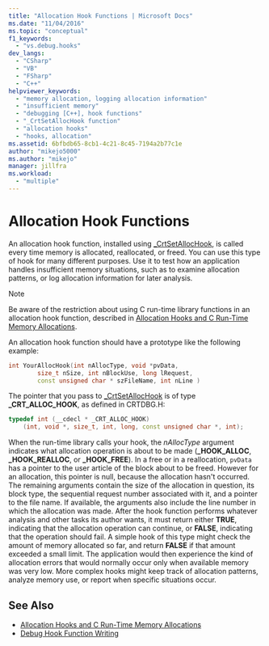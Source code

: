```yaml
---
title: "Allocation Hook Functions | Microsoft Docs"
ms.date: "11/04/2016"
ms.topic: "conceptual"
f1_keywords:
  - "vs.debug.hooks"
dev_langs:
  - "CSharp"
  - "VB"
  - "FSharp"
  - "C++"
helpviewer_keywords:
  - "memory allocation, logging allocation information"
  - "insufficient memory"
  - "debugging [C++], hook functions"
  - "_CrtSetAllocHook function"
  - "allocation hooks"
  - "hooks, allocation"
ms.assetid: 6bfbdb65-8cb1-4c21-8c45-7194a2b77c1e
author: "mikejo5000"
ms.author: "mikejo"
manager: jillfra
ms.workload:
  - "multiple"
---
```

# Allocation Hook Functions
An allocation hook function, installed using [_CrtSetAllocHook](/cpp/c-runtime-library/reference/crtsetallochook), is called every time memory is allocated, reallocated, or freed. You can use this type of hook for many different purposes. Use it to test how an application handles insufficient memory situations, such as to examine allocation patterns, or log allocation information for later analysis.

> [!NOTE]
> Be aware of the restriction about using C run-time library functions in an allocation hook function, described in [Allocation Hooks and C Run-Time Memory Allocations](../debugger/allocation-hooks-and-c-run-time-memory-allocations.md).

 An allocation hook function should have a prototype like the following example:

```cpp
int YourAllocHook(int nAllocType, void *pvData,
        size_t nSize, int nBlockUse, long lRequest,
        const unsigned char * szFileName, int nLine )
```

 The pointer that you pass to [_CrtSetAllocHook](/cpp/c-runtime-library/reference/crtsetallochook) is of type **_CRT_ALLOC_HOOK**, as defined in CRTDBG.H:

```cpp
typedef int (__cdecl * _CRT_ALLOC_HOOK)
    (int, void *, size_t, int, long, const unsigned char *, int);
```

 When the run-time library calls your hook, the *nAllocType* argument indicates what allocation operation is about to be made (**_HOOK_ALLOC**, **_HOOK_REALLOC**, or **_HOOK_FREE**). In a free or in a reallocation, `pvData` has a pointer to the user article of the block about to be freed. However for an allocation, this pointer is null, because the allocation hasn't occurred. The remaining arguments contain the size of the allocation in question, its block type, the sequential request number associated with it, and a pointer to the file name. If available, the arguments also include the line number in which the allocation was made. After the hook function performs whatever analysis and other tasks its author wants, it must return either **TRUE**, indicating that the allocation operation can continue, or **FALSE**, indicating that the operation should fail. A simple hook of this type might check the amount of memory allocated so far, and return **FALSE** if that amount exceeded a small limit. The application would then experience the kind of allocation errors that would normally occur only when available memory was very low. More complex hooks might keep track of allocation patterns, analyze memory use, or report when specific situations occur.

## See Also

- [Allocation Hooks and C Run-Time Memory Allocations](../debugger/allocation-hooks-and-c-run-time-memory-allocations.md)
- [Debug Hook Function Writing](../debugger/debug-hook-function-writing.md)
